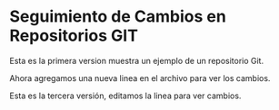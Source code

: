 # Seguimiento de Cambios en Repositorios GIT


Esta es la primera version muestra un ejemplo de un repositorio Git.



Ahora agregamos una nueva linea en el archivo para ver los cambios.


Esta es la tercera versión, editamos la linea para ver cambios.
